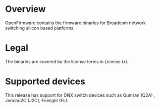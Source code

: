 Overview
========
OpenFirmware contains the firmware binaries for Broadcom network switching silicon based platforms.

Legal
=====
The binaries are covered by the license terms in License.txt.

Supported devices
=================
This release has support for DNX switch devices such as Qumran (Q2A) , Jericho2C (J2C), Firelight (FL).
